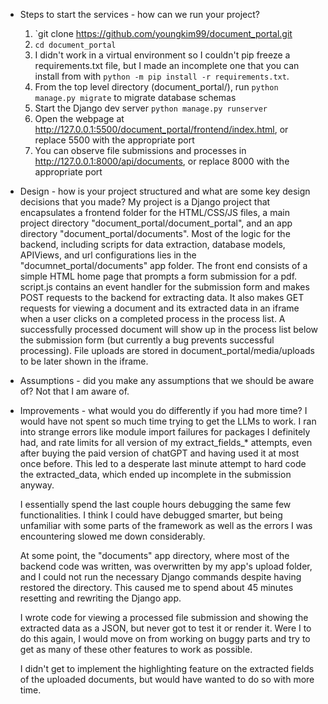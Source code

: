 - Steps to start the services - how can we run your project?
  1) `git clone https://github.com/youngkim99/document_portal.git
  2)  `cd document_portal`
  3) I didn't work in a virtual environment so I couldn't pip freeze a requirements.txt file, but I made an incomplete one that you can install from with 
  `python -m pip install -r requirements.txt`.
  4) From the top level directory (document_portal/), run `python manage.py migrate` to migrate database schemas
  5) Start the Django dev server `python manage.py runserver`
  6) Open the webpage at http://127.0.0.1:5500/document_portal/frontend/index.html, or replace 5500 with the appropriate port
  7) You can observe file submissions and processes in http://127.0.0.1:8000/api/documents, or replace 8000 with the appropriate port
  
- Design - how is your project structured and what are some key design decisions that you made?
    My project is a Django project that encapsulates a frontend folder for the HTML/CSS/JS files, a main project directory "document_portal/document_portal", and an app directory "document_portal/documents". Most of the logic for the backend, including scripts for data extraction, database models, APIViews, and url configurations lies in the "documnet_portal/documents" app folder. The front end consists of a simple HTML home page that prompts a form submission for a pdf. script.js contains an event handler for the submission form and makes POST requests to the backend for extracting data. It also makes GET requests for viewing a document and its extracted data in an iframe when a user clicks on a completed process in the process list. A successfully processed document will show up in the process list below the submission form (but currently a bug prevents successful processing). File uploads are stored in document_portal/media/uploads to be later shown in the iframe.

- Assumptions - did you make any assumptions that we should be aware of?
    Not that I am aware of.

- Improvements - what would you do differently if you had more time?
  I would have not spent so much time trying to get the LLMs to work. I ran into strange errors like module import failures for packages I definitely had, and rate limits for all version of my extract_fields_* attempts, even after buying the paid version of chatGPT and having used it at most once before. This led to a desperate last minute attempt to hard code the extracted_data, which ended up incomplete in the submission anyway. 

  I essentially spend the last couple hours debugging the same few functionalities. I think I could have debugged smarter, but being unfamiliar with some parts of the framework as well as the errors I was encountering slowed me down considerably. 

  At some point, the "documents" app directory, where most of the backend code was written, was overwritten by my app's upload folder, and I could not run the necessary Django commands despite having restored the directory. This caused me to spend about 45 minutes resetting and rewriting the Django app.

  I wrote code for viewing a processed file submission and showing the extracted data as a JSON, but never got to test it or render it. Were I to do this again, I would move on from working on buggy parts and try to get as many of these other features to work as possible.

  I didn't get to implement the highlighting feature on the extracted fields of the uploaded documents, but would have wanted to do so with more time.

  